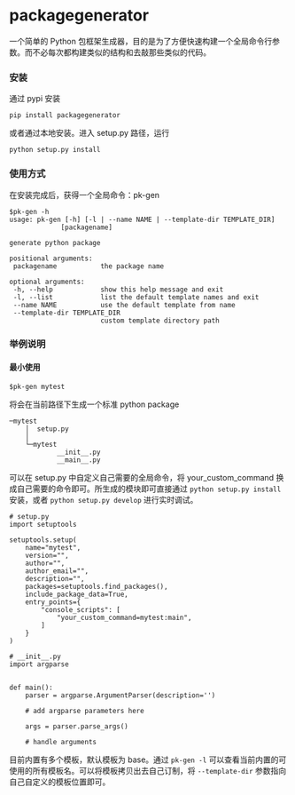 # packagegenerator
一个简单的 Python 包框架生成器，目的是为了方便快速构建一个全局命令行参数。而不必每次都构建类似的结构和去敲那些类似的代码。  

### 安装

通过 pypi 安装  

```
pip install packagegenerator
```

或者通过本地安装。进入 setup.py 路径，运行  
 ```
 python setup.py install
 ```
 
 ### 使用方式
 在安装完成后，获得一个全局命令：pk-gen
 ```
$pk-gen -h
usage: pk-gen [-h] [-l | --name NAME | --template-dir TEMPLATE_DIR]
              [packagename]

generate python package

positional arguments:
  packagename           the package name

optional arguments:
  -h, --help            show this help message and exit
  -l, --list            list the default template names and exit
  --name NAME           use the default template from name
  --template-dir TEMPLATE_DIR
                        custom template directory path
 ```

### 举例说明

#### 最小使用

```
$pk-gen mytest
```
将会在当前路径下生成一个标准 python package  
```
─mytest
    │  setup.py
    │
    └─mytest
            __init__.py
            __main__.py
```

可以在 setup.py 中自定义自己需要的全局命令，将 your_custom_command 换成自己需要的命令即可。所生成的模块即可直接通过 `python setup.py install` 安装，或者 `python setup.py develop` 进行实时调试。  
```
# setup.py
import setuptools

setuptools.setup(
    name="mytest",
    version="",
    author="",
    author_email="",
    description="",
    packages=setuptools.find_packages(),
    include_package_data=True,
    entry_points={
        "console_scripts": [
            "your_custom_command=mytest:main",
        ]
    }
)
```

```
# __init__.py
import argparse


def main():
    parser = argparse.ArgumentParser(description='')

    # add argparse parameters here

    args = parser.parse_args()

    # handle arguments

```

目前内置有多个模板，默认模板为 base。通过 `pk-gen -l` 可以查看当前内置的可使用的所有模板名。可以将模板拷贝出去自己订制，将 `--template-dir` 参数指向自己自定义的模板位置即可。  
